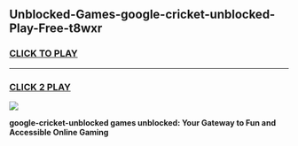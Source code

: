 
## Unblocked-Games-google-cricket-unblocked-Play-Free-t8wxr
<h3>
<a href="https://premium76.site?title=google-cricket-unblocked&ref=10A">CLICK TO PLAY</a></h3>
<hr>

<h3>
<a href="https://premium76.site?title=google-cricket-unblocked&ref=10A">CLICK 2 PLAY</a>
  
</h3>

<a href="https://premium76.site?title=google-cricket-unblocked&ref=10A"><img src="https://clearcache.store/games.png"></a>


**google-cricket-unblocked games unblocked: Your Gateway to Fun and Accessible Online Gaming**
